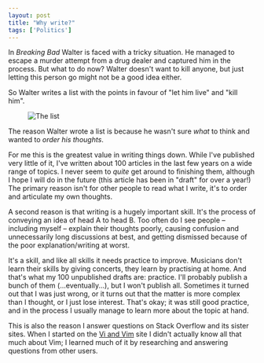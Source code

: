 ```yaml
---
layout: post
title: "Why write?"
tags: ['Politics']
---
```


In *Breaking Bad* Walter is faced with a tricky situation. He managed to escape
a murder attempt from a drug dealer and captured him in the process. But what to
do now? Walter doesn't want to kill anyone, but just letting this person go
might not be a good idea either.

So Walter writes a list with the points in favour of "let him live" and "kill
him".

<figure><img alt="The list" src="{% base64 ./_images/writing.jpeg %}"></figure>

The reason Walter wrote a list is because he wasn't sure *what* to think and
wanted to *order his thoughts*.

For me this is the greatest value in writing things down. While I've
published very little of it, I've written about 100 articles in the last few
years on a wide range of topics. I never seem to *quite* get around to finishing
them, although I hope I will do in the future (this article has been in "draft"
for over a year!) The primary reason isn't for other people to read what I
write, it's to order and articulate my own thoughts.

A second reason is that writing is a hugely important skill. It's the process of
conveying an idea of head A to head B. Too often do I see people – including
myself – explain their thoughts poorly, causing confusion and unnecessarily long
discussions at best, and getting dismissed because of the poor
explanation/writing at worst.

It's a skill, and like all skills it needs practice to improve. Musicians don't
learn their skills by giving concerts, they learn by practising at home. And
that's what my 100 unpublished drafts are: practice. I'll probably publish a
bunch of them (...eventually...), but I won't publish all. Sometimes it turned
out that I was just wrong, or it turns out that the matter is more complex than
I thought, or I just lose interest. That's okay; it was still good practice, and
in the process I usually manage to learn more about the topic at hand.

This is also the reason I answer questions on Stack Overflow and its sister
sites. When I started on the [Vi and Vim](https://vi.stackexchange.com/users/51)
site I didn't actually know all that much about Vim; I learned much of it by
researching and answering questions from other users.
